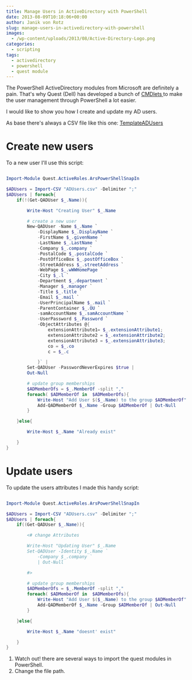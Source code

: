 ```yaml
---
title: Manage Users in ActiveDirectory with PowerShell
date: 2013-08-09T10:18:06+00:00
author: Janik von Rotz
slug: manage-users-in-activedirectory-with-powershell
images:
  - /wp-content/uploads/2013/08/Active-Directory-Logo.png
categories:
  - scripting
tags:
  - activedirectory
  - powershell
  - quest module
---
```

The PowerShell ActiveDirectory modules from Microsoft are definitely a pain. That's why Quest (Dell) has developed a bunch of <a href="https://www.quest.com/powershell/activeroles-server.aspx">CMDlets </a>to make the user management through PowerShell a lot easier.

I would like to show you how I create and update my AD users.

As base there's always a CSV file like this one: <a href="/wp-content/uploads/2013/08/TemplateADUsers.csv">TemplateADUsers</a>

<!--more-->

<h1>Create new users</h1>

To a new user I'll use this script:

```powershell

Import-Module Quest.ActiveRoles.ArsPowerShellSnapIn

$ADUsers = Import-CSV "ADUsers.csv" -Delimiter ";"
$ADUsers | foreach{
    if(!(Get-QADUser $_.Name)){

        Write-Host "Creating User" $_.Name

        # create a new user
        New-QADUser -Name $_.Name `
            -DisplayName $_.DisplayName `
            -FirstName $_.givenName `
            -LastName $_.LastName `
            -Company $_.company `
            -PostalCode $_.postalCode `
            -PostOfficeBox $_.postOfficeBox `
            -StreetAddress $_.streetAddress `
            -WebPage $_.wWWHomePage `
            -City $_.l `
            -Department $_.department `
            -Manager $_.manager `
            -Title $_.title `
            -Email $_.mail `
            -UserPrincipalName $_.mail `
            -ParentContainer $_.OU `
            -samAccountName $_.samAccountName `
            -UserPassword $_.Password `
            -ObjectAttributes @{
                extensionAttribute1= $_.extensionAttribute1;
                extensionAttribute2 = $_.extensionAttribute2;
                extensionAttribute3 = $_.extensionAttribute3;
                co = $_.co
                c = $_.c

            }` |
        Set-QADUser -PasswordNeverExpires $true |
        Out-Null

        # update group memberships
        $ADMemberOfs = $_.MemberOf -split ","
        foreach( $ADMemberOf in  $ADMemberOfs){
            Write-Host "Add User $($_.Name) to the group $ADMemberOf"
            Add-QADMemberOf $_.Name -Group $ADMemberOf | Out-Null
        }

    }else{

        Write-Host $_.Name "Already exist"

    }
}

```

<h1>Update users</h1>

To update the users attributes I made this handy script:

```powershell

Import-Module Quest.ActiveRoles.ArsPowerShellSnapIn

$ADUsers = Import-CSV "ADUsers.csv" -Delimiter ";"
$ADUsers | foreach{
    if((Get-QADUser $_.Name)){

        <# change Attributes

        Write-Host "Updating User" $_.Name
        Set-QADUser -Identity $_.Name `
            -Company $_.company `
            | Out-Null

        #>

        # update group memberships
        $ADMemberOfs = $_.MemberOf -split ","
        foreach( $ADMemberOf in  $ADMemberOfs){
            Write-Host "Add User $($_.Name) to the group $ADMemberOf"
            Add-QADMemberOf $_.Name -Group $ADMemberOf | Out-Null
        }

    }else{

        Write-Host $_.Name "doesnt' exist"

    }
}

```

<ol>
    <li>Watch out! there are several ways to import the quest modules in PowerShell.</li>
    <li>Change the file path.</li>
</ol>
